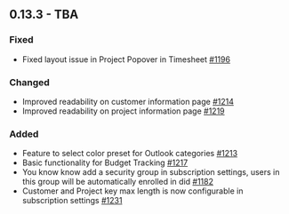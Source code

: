 ## 0.13.3 - TBA

### Fixed
- Fixed layout issue in Project Popover in Timesheet [#1196](https://github.com/Puzzlepart/did/issues/1196)

### Changed
- Improved readability on customer information page [#1214](https://github.com/Puzzlepart/did/issues/1214)
- Improved readability on project information page [#1219](https://github.com/Puzzlepart/did/issues/1219)

### Added
- Feature to select color preset for Outlook categories [#1213](https://github.com/Puzzlepart/did/issues/1213)
- Basic functionality for Budget Tracking [#1217](https://github.com/Puzzlepart/did/issues/1217)
- You know know add a security group in subscription settings, users in this group will be automatically enrolled in did [#1182](https://github.com/Puzzlepart/did/issues/1182)
- Customer and Project key max length is now configurable in subscription settings [#1231](https://github.com/Puzzlepart/did/issues/1231)